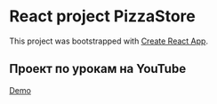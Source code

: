 # React project PizzaStore

This project was bootstrapped with [Create React App](https://github.com/facebook/create-react-app).

## Проект  по урокам на YouTube
[Demo](https://github.com/facebook/create-react-app)
